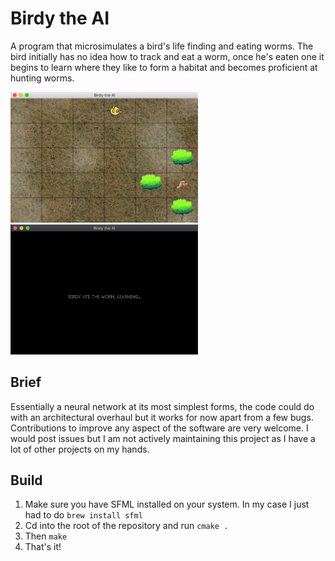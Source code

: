 # Birdy the AI

A program that microsimulates a bird's life finding and eating worms. The bird initially has no idea how to track and eat a worm, once he's eaten one it begins to learn where they like to form a habitat and becomes proficient at hunting worms.

<p>
    <img width="300" src="./res/screenshot2.png">
    <img width="300" src="./res/screenshot3.png">
</p>

## Brief

Essentially a neural network at its most simplest forms, the code could do with an architectural overhaul but it works for now apart from a few bugs. Contributions to improve any aspect of the software are very welcome. I would post issues but I am not actively maintaining this project as I have a lot of other projects on my hands.

## Build

1. Make sure you have SFML installed on your system. In my case I just had to do ```brew install sfml```
2. Cd into the root of the repository and run ```cmake .```
3. Then ```make```
4. That's it!